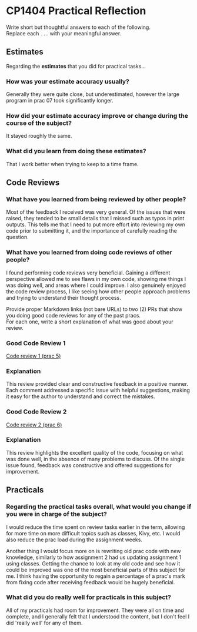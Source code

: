 # CP1404 Practical Reflection

Write short but thoughtful answers to each of the following.  
Replace each `...` with your meaningful answer.

## Estimates

Regarding the **estimates** that you did for practical tasks...

### How was your estimate accuracy usually?

Generally they were quite close, but underestimated, however the large program in prac 07 took significantly longer.

### How did your estimate accuracy improve or change during the course of the subject?

It stayed roughly the same.

### What did you learn from doing these estimates?

That I work better when trying to keep to a time frame.

## Code Reviews

### What have you learned from being reviewed by other people?

Most of the feedback I received was very general. Of the issues that were raised, they tended to be small details that
I missed such as typos in print outputs.
This tells me that I need to put more effort into reviewing my own code prior to submitting it, and the importance of 
carefully reading the question.

### What have you learned from doing code reviews of other people?

I found performing code reviews very beneficial. Gaining a different perspective allowed me to see flaws in my own code,
showing me things I was doing well, and areas where I could improve. 
I also genuinely enjoyed the code review process, I like seeing how other people approach problems and trying to 
understand their thought process.

Provide proper Markdown links (not bare URLs) to two (2) PRs that show you doing good code reviews for any of the past
pracs.  
For each one, write a short explanation of what was good about your review.

### Good Code Review 1

[Code review 1 (prac 5)](https://github.com/hiayethta/cp1404practicals/pull/1)

### Explanation

This review provided clear and constructive feedback in a positive manner. Each comment addressed a specific issue with 
helpful suggestions, making it easy for the author to understand and correct the mistakes.

### Good Code Review 2

[Code review 2 (prac 6)](https://github.com/chenhaoxiang-jcu/cp1404practicals/pull/3)

### Explanation

This review highlights the excellent quality of the code, focusing on what was done well, in the absence of many 
problems to discuss. Of the single issue found, feedback was constructive and offered suggestions for improvement.

## Practicals

### Regarding the **practical tasks** overall, what would you change if you were in charge of the subject?

I would reduce the time spent on review tasks earlier in the term, allowing for more time on more difficult topics such
as classes, Kivy, etc.
I would also reduce the prac load during the assignment weeks.

Another thing I would focus more on is rewriting old prac code with new knowledge, similarly to how assignment 2 had us 
updating assignment 1 using classes. Getting the chance to look at my old code and see how it could be improved was one
of the most beneficial parts of this subject for me.
I think having the opportunity to regain a percentage of a prac's mark from fixing code after receiving feedback would 
be hugely beneficial.

### What did you do really well for practicals in this subject?

All of my practicals had room for improvement. They were all on time and complete, and I generally felt that I 
understood the content, but I don't feel I did 'really well' for any of them.
